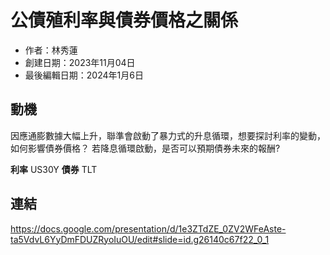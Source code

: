 # 公債殖利率與債券價格之關係

- 作者：林秀蓮  
- 創建日期：2023年11月04日  
- 最後編輯日期：2024年1月6日  

## 動機
因應通膨數據大幅上升，聯準會啟動了暴力式的升息循環，想要探討利率的變動，如何影響債券價格？
若降息循環啟動，是否可以預期債券未來的報酬?

**利率** 
US30Y
**債券** 
TLT

## 連結
https://docs.google.com/presentation/d/1e3ZTdZE_0ZV2WFeAste-ta5VdvL6YyDmFDUZRyoIuOU/edit#slide=id.g26140c67f22_0_1
